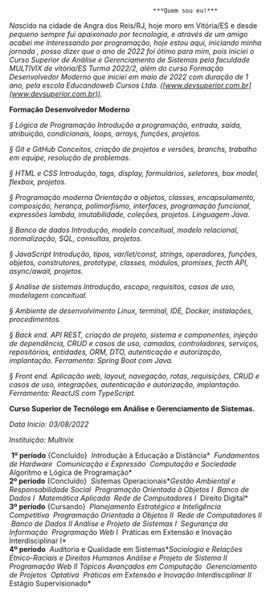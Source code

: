                                             ***Quem sou eu!***    



  *Na*scido na cidade de Angra dos Reis/RJ, hoje moro em Vitória/ES e desde *pequeno sempre fui apaixonado por tecnologia, e através de um amigo acabei me interessando por programação, hoje estou aqui, iniciando minha jornada , posso dizer que o ano de 2022 foi ótimo para mim, pois iniciei o Curso Superior de Análise e Gerenciamento de Sistemas pela faculdade MULTIVIX de vitória/ES Turma 2022/2, além do curso Formação Desenvolvedor Moderno que iniciei em maio de 2022 com duração de 1 ano, pela escola Educandoweb Cursos Ltda. ([www.devsuperior.com.br](www.devsuperior.com.br)).*

**Formação Desenvolvedor Moderno**

*§* *Lógica de Programação* *Introdução a programação, entrada, saída, atribuição, condicionais, loops, arrays, funções, projetos.* 

*§* *Git e GitHub* *Conceitos, criação de projetos e versões, branchs, trabalho em equipe, resolução de problemas.* 

*§* *HTML e CSS* *Introdução, tags, display, formulários, seletores, box model, flexbox, projetos.* 

*§* *Programação moderna* *Orientação a objetos, classes, encapsulamento, composição, herança, polimorfismo, interfaces,* *programação funcional, expressões lambda, imutabilidade, coleções, projetos. Linguagem Java.* 

*§* *Banco de dados* *Introdução, modelo conceitual, modelo relacional, normalização, SQL, consultas, projetos.*

*§* *JavaScript* *Introdução, tipos, var/let/const, strings, operadores, funções, objetos, construtores, prototype,* *classes, módulos, promises, fecth API, async/await, projetos.*

*§* *Análise de sistemas* *Introdução, escopo, requisitos, casos de uso, modelagem conceitual.*

*§* *Ambiente de desenvolvimento* *Linux, terminal, IDE, Docker, instalações, procedimentos.* 

*§* *Back end.* *API REST, criação de projeto, sistema e componentes, injeção de dependência, CRUD e casos de* *uso, camadas, controladores, serviços, repositórios, entidades, ORM, DTO, autenticação e* *autorização, implantação. Ferramenta: Spring Boot com Java.* 

*§* *Front end.* *Aplicação web, layout, navegação, rotas, requisições, CRUD e casos de uso, integrações,* *autenticação e autorização, implantação. Ferramenta: ReactJS com TypeScript.*



**Curso Superior de Tecnólogo em Análise e Gerenciamento de Sistemas.**

*Data Inicio: 03/08/2022*

*Instituição: Multivix*

​      **1º período** {Concluído}
​      *Int*rodução à Educação a Distância*
​      *Fundamentos de Hardware*
​      *Comunicação e Expressão*
​      *Computação e Sociedade*
​      Algoritmo e Lógica de Programação*
​      
​      **2º período** {Concluído}
​      *Sist*emas Operacionais*
​      *Gestão Ambiental e Responsabilidade Social*
​      *Programação Orientada à Objetos I*
​      *Banco de Dados I*
​      *Matemática Aplicada*
​      *Rede de Computadores I*
​      Direito Digital*
​      
​      **3º período** {Cursando}
​      *Planejamento Estratégico e Inteligência Competitiva*
​      *Programação Orientada à Objetos II*
​      *Rede de Computadores II*
​      *Banco de Dados II*
​      *Análise e Projeto de Sistemas I*
​      *Segurança da Informação*
​      *Programação Web I*
​      Práticas em Extensão e Inovação Interdisciplinar I*
​      
​      **4º período**
​      *Audi*toria e Qualidade em Sistemas*
​      *Sociologia e Relações Étnico-Raciais e Direitos Humanos*
​      *Análise e Projeto de Sistema II*
​      *Programação Web II*
​      *Tópicos Avançados em Computação*
​      *Gerenciamento de Projetos*
​      *Optativa*
​      *Práticas em Extensão e Inovação Interdisciplinar II*
​      Estágio Supervisionado*

 
